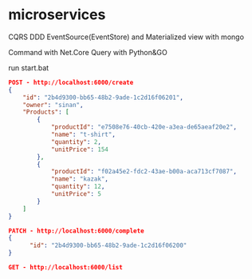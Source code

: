 # microservices

CQRS DDD EventSource(EventStore) and Materialized view with mongo

Command with Net.Core
Query with Python&GO


run start.bat



``` json
POST - http://localhost:6000/create
{
    "id": "2b4d9300-bb65-48b2-9ade-1c2d16f06201",
    "owner": "sinan",
    "Products": [
        {
            "productId": "e7508e76-40cb-420e-a3ea-de65aeaf20e2",
            "name": "t-shirt",
            "quantity": 2,
            "unitPrice": 154
        },
        {
            "productId": "f02a45e2-fdc2-43ae-b00a-aca713cf7087",
            "name": "kazak",
            "quantity": 12,
            "unitPrice": 5
        }
    ]
}
```

``` json
PATCH - http://localhost:6000/complete
{
      "id": "2b4d9300-bb65-48b2-9ade-1c2d16f06200"
}
```
``` json
GET - http://localhost:6000/list
```
